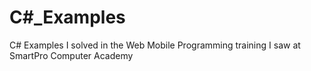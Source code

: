 # C#_Examples
 C# Examples I solved in the Web Mobile Programming training I saw at SmartPro Computer Academy

